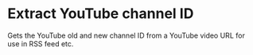 # Extract YouTube channel ID
Gets the YouTube old and new channel ID from a YouTube video URL for use in RSS feed etc.




